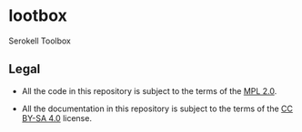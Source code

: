 # lootbox
Serokell Toolbox


## Legal

* All the code in this repository is subject to the terms of the [MPL 2.0][license-mpl].
* All the documentation in this repository is subject to the terms of the [CC BY-SA 4.0][license-cc] license.

  [license-mpl]: https://www.mozilla.org/en-US/MPL/2.0/
  [license-cc]:  https://creativecommons.org/licenses/by-sa/4.0/
